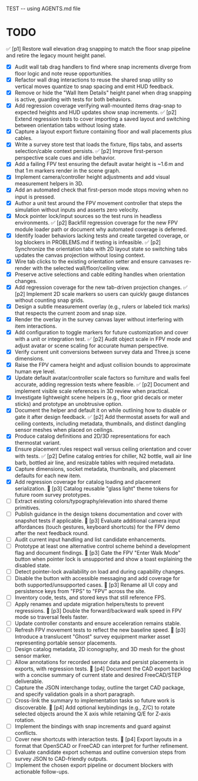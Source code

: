 TEST -- using AGENTS.md file
# TODO
✅ [p1] Restore wall elevation drag snapping to match the floor snap pipeline and retire the legacy mount height panel.
  - [x] Audit wall tab drag handlers to find where snap increments diverge from floor logic and note reuse opportunities.
  - [x] Refactor wall drag interactions to reuse the shared snap utility so vertical moves quantize to snap spacing and emit HUD feedback.
  - [x] Remove or hide the "Wall Item Details" height panel when drag snapping is active, guarding with tests for both behaviors.
  - [x] Add regression coverage verifying wall-mounted items drag-snap to expected heights and HUD updates show snap increments.
✅ [p2] Extend regression tests to cover importing a saved layout and switching between orientation tabs without losing state.
  - [x] Capture a layout export fixture containing floor and wall placements plus cables.
  - [x] Write a survey store test that loads the fixture, flips tabs, and asserts selection/cable context persists.
✅ [p2] Improve first-person perspective scale cues and idle behavior.
  - [x] Add a failing FPV test ensuring the default avatar height is ~1.6 m and that 1 m markers render in the scene graph.
  - [x] Implement camera/controller height adjustments and add visual measurement helpers in 3D.
  - [x] Add an automated check that first-person mode stops moving when no input is pressed.
  - [x] Author a unit test around the FPV movement controller that steps the simulation without inputs and asserts zero velocity.
  - [x] Mock pointer lock/input sources so the test runs in headless environments.
✅ [p2] Backfill regression coverage for the new FPV module loader path or document why automated coverage is deferred.
  - [x] Identify loader behaviors lacking tests and create targeted coverage, or log blockers in PROBLEMS.md if testing is infeasible.
✅ [p2] Synchronize the orientation tabs with 2D layout state so switching tabs updates the canvas projection without losing context.
  - [x] Wire tab clicks to the existing orientation setter and ensure canvases re-render with the selected wall/floor/ceiling view.
  - [x] Preserve active selections and cable editing handles when orientation changes.
  - [x] Add regression coverage for the new tab-driven projection changes.
✅ [p2] Implement 2D scale markers so users can quickly gauge distances without counting snap grids.
  - [x] Design a subtle measurement overlay (e.g., rulers or labeled tick marks) that respects the current zoom and snap size.
  - [x] Render the overlay in the survey canvas layer without interfering with item interactions.
  - [x] Add configuration to toggle markers for future customization and cover with a unit or integration test.
✅ [p2] Audit object scale in FPV mode and adjust avatar or scene scaling for accurate human perspective.
  - [x] Verify current unit conversions between survey data and Three.js scene dimensions.
  - [x] Raise the FPV camera height and adjust collision bounds to approximate human eye level.
  - [x] Update default avatar/controller scale factors so furniture and walls feel accurate, adding regression tests where feasible.
✅ [p2] Document and implement visible scale references in 3D review when practical.
  - [x] Investigate lightweight scene helpers (e.g., floor grid decals or meter sticks) and prototype an unobtrusive option.
  - [x] Document the helper and default it on while outlining how to disable or gate it after design feedback.
✅ [p2] Add thermostat assets for wall and ceiling contexts, including metadata, thumbnails, and distinct dangling sensor meshes when placed on ceilings.
  - [x] Produce catalog definitions and 2D/3D representations for each thermostat variant.
  - [x] Ensure placement rules respect wall versus ceiling orientation and cover with tests.
✅ [p2] Define catalog entries for chiller, N2 bottle, wall air line barb, bottled air line, and resizable tables with required metadata.
  - [x] Capture dimensions, socket metadata, thumbnails, and placement defaults for each new item.
  - [x] Add regression coverage for catalog loading and placement serialization.
🔲 [p3] Catalog reusable "glass light" theme tokens for future room survey prototypes.
  - [ ] Extract existing colors/typography/elevation into shared theme primitives.
  - [ ] Publish guidance in the design tokens documentation and cover with snapshot tests if applicable.
🔲 [p3] Evaluate additional camera input affordances (touch gestures, keyboard shortcuts) for the FPV demo after the next feedback round.
  - [ ] Audit current input handling and list candidate enhancements.
  - [ ] Prototype at least one alternative control scheme behind a development flag and document findings.
🔲 [p3] Gate the FPV "Enter Walk Mode" button when pointer lock is unsupported and show a toast explaining the disabled state.
  - [ ] Detect pointer-lock availability on load and during capability changes.
  - [ ] Disable the button with accessible messaging and add coverage for both supported/unsupported cases.
🔲 [p3] Rename all UI copy and persistence keys from "FPS" to "FPV" across the site.
  - [ ] Inventory code, tests, and stored keys that still reference FPS.
  - [ ] Apply renames and update migration helpers/tests to prevent regressions.
🔲 [p3] Double the forward/backward walk speed in FPV mode so traversal feels faster.
  - [ ] Update controller constants and ensure acceleration remains stable.
  - [ ] Refresh FPV movement tests to reflect the new baseline speed.
🔲 [p3] Introduce a translucent "Ghost" survey equipment marker asset representing portable sensor placements.
  - [ ] Design catalog metadata, 2D iconography, and 3D mesh for the ghost sensor marker.
  - [ ] Allow annotations for recorded sensor data and persist placements in exports, with regression tests.
🔲 [p4] Document the CAD export backlog with a concise summary of current state and desired FreeCAD/STEP deliverable.
  - [ ] Capture the JSON interchange today, outline the target CAD package, and specify validation goals in a short paragraph.
  - [ ] Cross-link the summary to implementation tasks so future work is discoverable.
🔲 [p4] Add optional keybindings (e.g., Z/C) to rotate selected objects around the X axis while retaining Q/E for Z-axis rotation.
  - [ ] Implement the bindings with snap increments and guard against conflicts.
  - [ ] Cover new shortcuts with interaction tests.
🔲 [p4] Export layouts in a format that OpenSCAD or FreeCAD can interpret for further refinement.
  - [ ] Evaluate candidate export schemas and outline conversion steps from survey JSON to CAD-friendly outputs.
  - [ ] Implement the chosen export pipeline or document blockers with actionable follow-ups.
